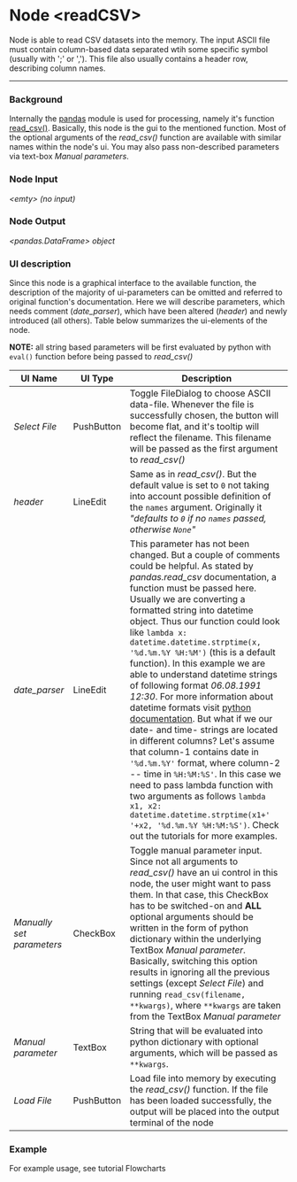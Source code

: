 # Node \<readCSV\>
Node is able to read CSV datasets into the memory. The input ASCII file must contain column-based data separated wtih some specific symbol (usually with ';' or ','). This file also usually contains a header row, describing column names.

---
### Background
Internally the [pandas][url:pandas] module is used for processing, namely it's function [read_csv()][url:read_csv]. Basically, this node is the gui to the mentioned function. Most of the optional arguments of the *read_csv()* function are available with similar names within the node's ui. You may also pass non-described parameters via text-box *Manual parameters*.


### Node Input
*\<emty\>  (no input)*

### Node Output
*\<pandas.DataFrame\> object*

### UI description
Since this node is a graphical interface to the available function, the description of the majority of ui-parameters can be omitted and referred to original function's documentation. Here we will describe parameters, which needs comment (*date_parser*), which have been altered (*header*) and newly introduced (all others). Table below summarizes the ui-elements of the node.

**NOTE:** all string based parameters will be first evaluated by python with `eval()` function before being passed to *read_csv()*

| **UI Name**             | **UI Type**         | **Description**                                                                                                                                                                                                                                                                                                                                                                                                                                                                                                                                       |
|-------------------------|---------------------|-------------------------------------------------------------------------------------------------------------------------------------------------------------------------------------------------------------------------------------------------------------------------------------------------------------------------------------------------------------------------------------------------------------------------------------------------------------------------------------------------------------------------------------------------------|
| *Select File*             | PushButton          |  Toggle FileDialog to choose ASCII data-file. Whenever the file is successfully chosen, the button will become flat, and it's tooltip will reflect the filename. This filename will be passed as the first argument to *read_csv()*                                                                                                                                                                                                                                                                                                                   |
| *header*                  | LineEdit            |  Same as in *read_csv()*. But the default value is set to `0` not taking into account possible definition of the `names` argument. Originally it *"defaults to `0` if no `names` passed, otherwise `None`"*                                                                                                                                                                                                                                                                                                                                           |
| *date_parser*             | LineEdit            |  This parameter has not been changed. But a couple of comments could be helpful. As stated by *pandas.read_csv* documentation, a function must be passed here. Usually we are converting a formatted string into datetime object. Thus our function could look like `lambda x: datetime.datetime.strptime(x, '%d.%m.%Y %H:%M')` (this is a default function). In this example we are able to understand datetime strings of following format *06.08.1991 12:30*. For more information about datetime formats visit [python documentation][url:strptime]. But what if we our date- and time- strings are located in different columns? Let's assume that column-1 contains date in  `'%d.%m.%Y'` format, where column-2 -- time in `%H:%M:%S'`. In this case we need to pass lambda function with two arguments as follows `lambda x1, x2: datetime.datetime.strptime(x1+' '+x2, '%d.%m.%Y %H:%M:%S')`. Check out the tutorials for more examples.                                                                                                            |
| *Manually set parameters* | CheckBox            |  Toggle manual parameter input. Since not all arguments to *read_csv()* have an ui control in this node, the user might want to pass them. In that case, this CheckBox has to be switched-on and **ALL** optional arguments should be written in the form of python dictionary within the underlying TextBox *Manual parameter*. Basically, switching this option results in ignoring all the previous settings (except *Select File*) and running `read_csv(filename, **kwargs)`, where `**kwargs` are taken from the TextBox *Manual parameter*     |
| *Manual parameter*        | TextBox             |  String that will be evaluated into python dictionary with optional arguments, which will be passed as `**kwargs`.                                                                                                                                                                                                                                                                                                                                                                                                                                    |
| *Load File*               | PushButton          |  Load file into memory by executing the *read_csv()* function. If the file has been loaded successfully, the output will be placed into the output terminal of the node                                                                                                                                                                                                                                                                                                                                                                               |

### Example

For example usage, see tutorial Flowcharts

[url:pandas]: <http://pandas.pydata.org/>
[url:read_csv]: <http://pandas.pydata.org/pandas-docs/stable/generated/pandas.read_csv.html#pandas-read-csv>
[url:strptime]: <https://docs.python.org/2/library/datetime.html#strftime-strptime-behavior>
